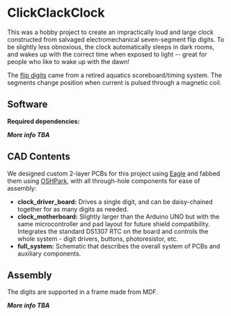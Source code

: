 # ClickClackClock
This was a hobby project to create an impractically loud and large clock constructed from salvaged electromechanical seven-segment flip digits. To be slightly less obnoxious, the clock automatically sleeps in dark rooms, and wakes up with the correct time when exposed to light -- great for people who like to wake up with the dawn! 
<!--- The clock can also be put into a countdown/stopwatch mode, appropriate for games, New Year's Eve, the apocalypse, etc. --->

The [flip digits](http://www.scoretronics.com/components/Digits_Brochure.pdf) came from a retired aquatics scoreboard/timing system. The segments change position when current is pulsed through a magnetic coil. 

## Software
__Required dependencies:__

**_More info TBA_**


## CAD Contents
We designed custom 2-layer PCBs for this project using [Eagle](https://www.autodesk.com/products/eagle/overview) and fabbed them using [OSHPark](https://oshpark.com/), with all through-hole components for ease of assembly:
- __clock_driver_board:__ Drives a single digit, and can be daisy-chained together for as many digits as needed.
- __clock_motherboard:__ Slightly larger than the Arduino UNO but with the same microcontroller and pad layout for future shield compatibility. Integrates the standard DS1307 RTC on the board and controls the whole system - digit drivers, buttons, photoresistor, etc.
- __full_system:__ Schematic that describes the overall system of PCBs and auxiliary components.

## Assembly
The digits are supported in a frame made from MDF. 

**_More info TBA_**


